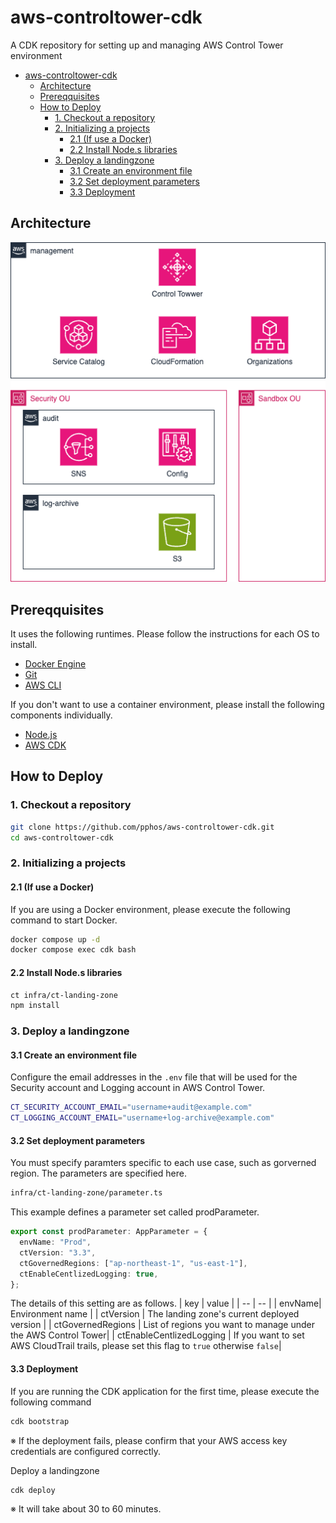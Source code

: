 # aws-controltower-cdk

A CDK repository for setting up and managing AWS Control Tower environment

- [aws-controltower-cdk](#aws-controltower-cdk)
  - [Architecture](#architecture)
  - [Prereqquisites](#prereqquisites)
  - [How to Deploy](#how-to-deploy)
    - [1. Checkout a repository](#1-checkout-a-repository)
    - [2. Initializing a projects](#2-initializing-a-projects)
      - [2.1 (If use a Docker)](#21-if-use-a-docker)
      - [2.2 Install Node.s libraries](#22-install-nodes-libraries)
    - [3. Deploy a landingzone](#3-deploy-a-landingzone)
      - [3.1 Create an environment file](#31-create-an-environment-file)
      - [3.2 Set deployment parameters](#32-set-deployment-parameters)
      - [3.3 Deployment](#33-deployment)

## Architecture

![architecture.png](./docs/architecture.png)

## Prereqquisites

It uses the following runtimes. Please follow the instructions for each OS to install.

- [Docker Engine](https://docs.docker.com/engine/install/)
- [Git](https://git-scm.com/)
- [AWS CLI](https://docs.aws.amazon.com/cli/latest/userguide/cli-chap-getting-started.html)

If you don't want to use a container environment, please install the following components individually.

- [Node.js](https://nodejs.org)
- [AWS CDK](https://docs.aws.amazon.com/cdk/v2/guide/getting_started.html)

## How to Deploy

### 1. Checkout a repository

```bash
git clone https://github.com/pphos/aws-controltower-cdk.git
cd aws-controltower-cdk
```

### 2. Initializing a projects

#### 2.1 (If use a Docker)

If you are using a Docker environment, please execute the following command to start Docker.

```bash
docker compose up -d
docker compose exec cdk bash
```

#### 2.2 Install Node.s libraries

```bash
ct infra/ct-landing-zone
npm install
```

### 3. Deploy a landingzone

#### 3.1 Create an environment file

Configure the email addresses in the `.env` file that will be used for the Security account and Logging account in AWS Control Tower.

```bash
CT_SECURITY_ACCOUNT_EMAIL="username+audit@example.com"
CT_LOGGING_ACCOUNT_EMAIL="username+log-archive@example.com"
```

#### 3.2 Set deployment parameters

You must specify paramters specific to each use case, such as gorverned region.
The parameters are specified here.

```bash
infra/ct-landing-zone/parameter.ts
```

This example defines a parameter set called prodParameter.

```typescript
export const prodParameter: AppParameter = {
  envName: "Prod",
  ctVersion: "3.3",
  ctGovernedRegions: ["ap-northeast-1", "us-east-1"],
  ctEnableCentlizedLogging: true,
};
```

The details of this setting are as follows.
| key | value |
| -- | -- |
| envName| Environment name |
| ctVersion | The landing zone's current deployed version |
| ctGovernedRegions | List of regions you want to manage under the AWS Control Tower|
| ctEnableCentlizedLogging | If you want to set AWS CloudTrail trails, please set this flag to `true` otherwise `false`|

#### 3.3 Deployment

If you are running the CDK application for the first time, please execute the following command

```bash
cdk bootstrap
```

※ If the deployment fails, please confirm that your AWS access key credentials are configured correctly.

Deploy a landingzone

```bash
cdk deploy
```

※ It will take about 30 to 60 minutes.
